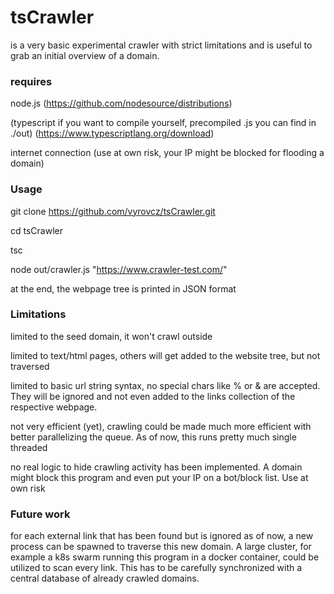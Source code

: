 # tsCrawler

is a very basic experimental crawler with strict limitations and is useful to grab an initial overview of a domain.

### requires

node.js (https://github.com/nodesource/distributions) 

(typescript if you want to compile yourself, precompiled .js you can find in ./out) (https://www.typescriptlang.org/download)

internet connection (use at own risk, your IP might be blocked for flooding a domain)

### Usage

git clone https://github.com/vyrovcz/tsCrawler.git

cd tsCrawler

tsc

node out/crawler.js "https://www.crawler-test.com/"

at the end, the webpage tree is printed in JSON format

### Limitations

limited to the seed domain, it won't crawl outside

limited to text/html pages, others will get added to the website tree, but not traversed

limited to basic url string syntax, no special chars like % or & are accepted. They will be ignored and not even added to the links collection of the respective webpage.

not very efficient (yet), crawling could be made much more efficient with better parallelizing the queue. As of now, this runs pretty much single threaded

no real logic to hide crawling activity has been implemented. A domain might block this program and even put your IP on a bot/block list. Use at own risk

### Future work

for each external link that has been found but is ignored as of now, a new process can be spawned to traverse this new domain. A large cluster, for example a k8s swarm running this program in a docker container, could be utilized to scan every link. This has to be carefully synchronized with a central database of already crawled domains.